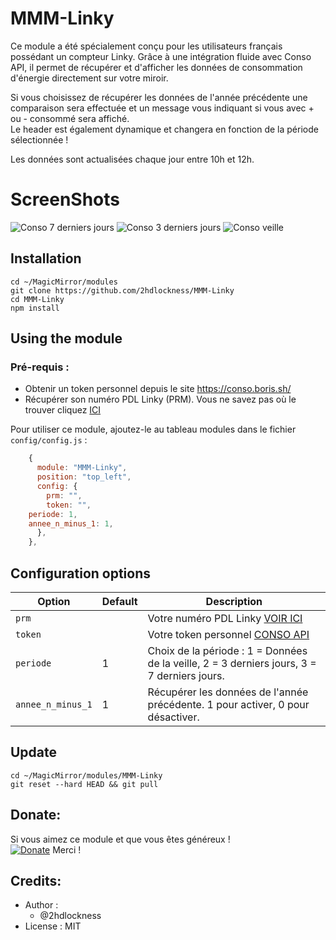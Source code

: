 # MMM-Linky

Ce module a été spécialement conçu pour les utilisateurs français possédant un compteur Linky. 
Grâce à une intégration fluide avec Conso API, il permet de récupérer et d'afficher les données de consommation d'énergie directement sur votre miroir.

Si vous choisissez de récupérer les données de l'année précédente une comparaison sera effectuée et un message vous indiquant si vous avec + ou - consommé sera affiché.
<br>Le header est également dynamique et changera en fonction de la période sélectionnée !

Les données sont actualisées chaque jour entre 10h et 12h.

# ScreenShots

![Conso 7 derniers jours](https://github.com/user-attachments/assets/055eef27-43bb-478c-a2cb-16a451bac5b4)
![Conso 3 derniers jours](https://github.com/user-attachments/assets/6dacfd38-d78e-4cb3-be22-be8aec980729)
![Conso veille](https://github.com/user-attachments/assets/6e965953-0c5d-466e-accd-40d09ae3ab71)

## Installation
```
cd ~/MagicMirror/modules
git clone https://github.com/2hdlockness/MMM-Linky
cd MMM-Linky
npm install
```
## Using the module

### Pré-requis :
- Obtenir un token personnel depuis le site https://conso.boris.sh/
- Récupérer son numéro PDL Linky (PRM). Vous ne savez pas où le trouver cliquez [ICI](https://www.enedis.fr/faq/compteur-linky/ou-trouver-le-numero-point-de-livraison-pdl-du-compteur-linky)

Pour utiliser ce module, ajoutez-le au tableau modules dans le fichier `config/config.js` :


```js
    {
      module: "MMM-Linky",
      position: "top_left",
      config: {
        prm: "",
        token: "",
	periode: 1,
	annee_n_minus_1: 1,
      },
    },
```

## Configuration options

Option|Default|Description
------|------|-----------
`prm`||Votre numéro PDL Linky [VOIR ICI](https://www.enedis.fr/faq/compteur-linky/ou-trouver-le-numero-point-de-livraison-pdl-du-compteur-linky)
`token`||Votre token personnel  [CONSO API](https://conso.boris.sh/)
`periode`|1|Choix de la période : 1 = Données de la veille, 2 = 3 derniers jours, 3 = 7 derniers jours.
`annee_n_minus_1`|1|Récupérer les données de l'année précédente. 1 pour activer, 0 pour désactiver.

## Update
```
cd ~/MagicMirror/modules/MMM-Linky
git reset --hard HEAD && git pull
```

## Donate:
Si vous aimez ce module et que vous êtes généreux !<br>
[![Donate](https://img.shields.io/badge/Donate-PayPal-green.svg)](https://www.paypal.com/donate?hosted_button_id=DQW6PLJLDDB8L)
Merci !

## Credits:
- Author :
  - @2hdlockness
- License : MIT
